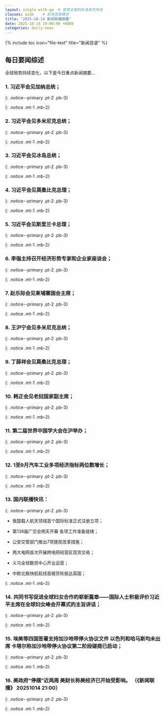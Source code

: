 ```yaml
---
layout: single-with-ga  # 使用主题的标准单页布局
classes: wide    # 启用宽屏模式
title: "2025-10-14 新闻联播摘要"
date: 2025-10-14 19:00:00 +0800
categories: daily-news
---
```


{% include toc icon="file-text" title="新闻目录" %}
   
## 每日要闻综述

全球局势持续变化，以下是今日重点新闻摘要...

### 1. 习近平会见加纳总统； 

{: .notice--primary .pt-2 .pb-3}

{: .notice .mt-1 .mb-2}

### 2. 习近平会见多米尼克总统； 

{: .notice--primary .pt-2 .pb-3}

{: .notice .mt-1 .mb-2}

### 3. 习近平会见冰岛总统； 

{: .notice--primary .pt-2 .pb-3}

{: .notice .mt-1 .mb-2}

### 4. 习近平会见莫桑比克总理； 

{: .notice--primary .pt-2 .pb-3}

{: .notice .mt-1 .mb-2}

### 5. 习近平会见斯里兰卡总理； 

{: .notice--primary .pt-2 .pb-3}

{: .notice .mt-1 .mb-2}

### 6. 李强主持召开经济形势专家和企业家座谈会； 

{: .notice--primary .pt-2 .pb-3}

{: .notice .mt-1 .mb-2}

### 7. 赵乐际会见柬埔寨国会主席； 

{: .notice--primary .pt-2 .pb-3}

{: .notice .mt-1 .mb-2}

### 8. 王沪宁会见多米尼克总统； 

{: .notice--primary .pt-2 .pb-3}

{: .notice .mt-1 .mb-2}

### 9. 丁薛祥会见莫桑比克总理； 

{: .notice--primary .pt-2 .pb-3}

{: .notice .mt-1 .mb-2}

### 10. 韩正会见老挝国家副主席； 

{: .notice--primary .pt-2 .pb-3}

{: .notice .mt-1 .mb-2}

### 11. 第二届世界中国学大会在沪举办； 

{: .notice--primary .pt-2 .pb-3}

{: .notice .mt-1 .mb-2}

### 12. 1至9月汽车工业多项经济指标两位数增长； 

{: .notice--primary .pt-2 .pb-3}

{: .notice .mt-1 .mb-2}

### 13. 国内联播快讯： 

{: .notice--primary .pt-2 .pb-3}

- 我国载人航天领域首个国际标准正式注册立项；

- 第138届广交会明天开幕 各项工作准备就绪；

- 公安交管部门推出7项便民改革措施；

- 两大电网首次开展跨电网经营区现货交易；

- 义乌全球数贸中心开业运营；

- 中欧北极快航航线首艘货轮抵达英国；

{: .notice .mt-1 .mb-2}

### 14. 共同书写促进全球妇女合作的崭新篇章——国际人士积极评价习近平主席在全球妇女峰会开幕式的主旨讲话； 

{: .notice--primary .pt-2 .pb-3}

{: .notice .mt-1 .mb-2}

### 15. 埃美等四国签署支持加沙地带停火协议文件 以色列和哈马斯均未出席 卡塔尔称加沙地带停火协议第二阶段磋商已启动； 

{: .notice--primary .pt-2 .pb-3}

{: .notice .mt-1 .mb-2}

### 16. 美政府“停摆”近两周 美财长称美经济已开始受影响。 （《新闻联播》 20251014 21:00） 

{: .notice--primary .pt-2 .pb-3}

{: .notice .mt-1 .mb-2}